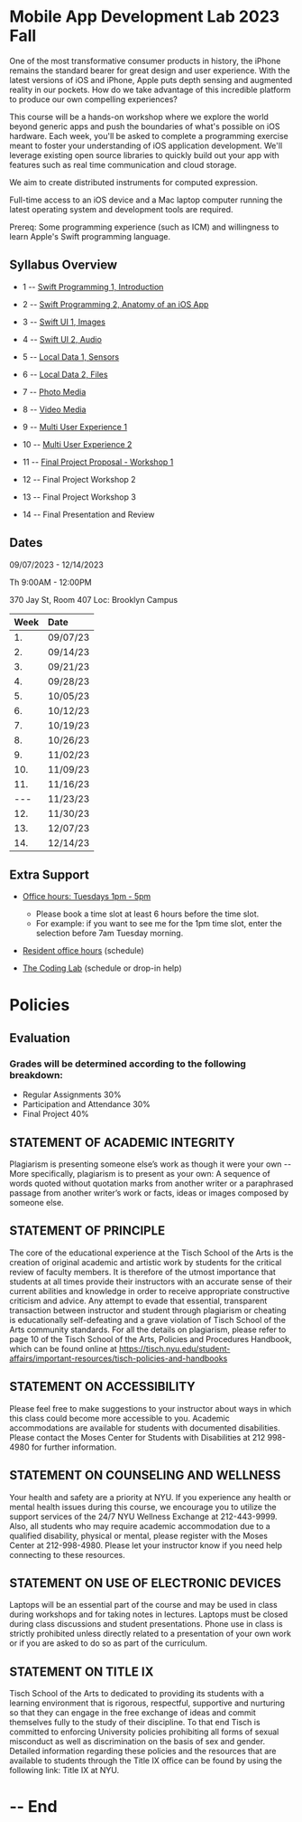 # Mobile App Development Lab 2023 Fall

One of the most transformative consumer products in history, the iPhone remains
the standard bearer for great design and user experience. With the latest
versions of iOS and iPhone, Apple puts depth sensing and augmented reality in
our pockets. How do we take advantage of this incredible platform to produce our
own compelling experiences?

This course will be a hands-on workshop where we explore the world beyond
generic apps and push the boundaries of what's possible on iOS hardware. Each
week, you'll be asked to complete a programming exercise meant to foster your
understanding of iOS application development. We'll leverage existing open source
libraries to quickly build out your app with features such as
real time communication and cloud storage.

We aim to create distributed instruments for computed expression.

Full-time access to an iOS device and a Mac laptop computer
running the latest operating system and development tools are required.

Prereq:
Some programming experience (such as ICM) and willingness to learn Apple's Swift programming language.

## Syllabus Overview

- 1 -- [Swift Programming 1, Introduction](weeks/01_intro.md)

- 2 -- [Swift Programming 2, Anatomy of an iOS App](weeks/02_swift.md)

- 3 -- [Swift UI 1, Images](weeks/03_swiftui.md)

- 4 -- [Swift UI 2, Audio](weeks/04_swiftui.md)

- 5 -- [Local Data 1, Sensors](weeks/05_data.md)

- 6 -- [Local Data 2, Files](weeks/06_data.md)

- 7 -- [Photo Media](weeks/07_photo.md)

- 8 -- [Video Media](weeks/08_video.md)

- 9 -- [Multi User Experience 1](weeks/09_multi.md)

- 10 -- [Multi User Experience 2](weeks/10_multi.md)

- 11 -- [Final Project Proposal - Workshop 1](weeks/11_proposal.md)

- 12 -- Final Project Workshop 2

- 13 -- Final Project Workshop 3

- 14 -- Final Presentation and Review

## Dates

09/07/2023 - 12/14/2023

Th 9:00AM - 12:00PM

370 Jay St, Room 407 Loc: Brooklyn Campus

| Week | Date     |
| :--- | :------- |
| 1.   | 09/07/23 |
| 2.   | 09/14/23 |
| 3.   | 09/21/23 |
| 4.   | 09/28/23 |
| 5.   | 10/05/23 |
| 6.   | 10/12/23 |
| 7.   | 10/19/23 |
| 8.   | 10/26/23 |
| 9.   | 11/02/23 |
| 10.  | 11/09/23 |
| 11.  | 11/16/23 |
| ---  | 11/23/23 |
| 12.  | 11/30/23 |
| 13.  | 12/07/23 |
| 14.  | 12/14/23 |

## Extra Support

- [Office hours: Tuesdays 1pm - 5pm](https://calendar.google.com/calendar/u/0/selfsched?sstoken=UUdFT1BmNTVfLW5BfGRlZmF1bHR8YmZmMzM3NDFjYjFmMGE4NDI1YTFlNWEzNGQwMGY3NTk)

  - Please book a time slot at least 6 hours before the time slot.
  - For example: if you want to see me for the 1pm time slot, enter the selection before 7am Tuesday morning.

- [Resident office hours](https://itp.nyu.edu/help/office-hours/) (schedule)
- [The Coding Lab](https://codinglab.itp.io/) (schedule or drop-in help)

# Policies

## Evaluation

### Grades will be determined according to the following breakdown:

- Regular Assignments 30%
- Participation and Attendance 30%
- Final Project 40%

## STATEMENT OF ACADEMIC INTEGRITY

Plagiarism is presenting someone else’s work as though it were your own -- More specifically, plagiarism is to present as your own: A sequence of words quoted without quotation marks from another writer or a paraphrased passage from another writer’s work or facts, ideas or images composed by someone else.

## STATEMENT OF PRINCIPLE

The core of the educational experience at the Tisch School of the Arts is the creation of original academic and artistic work by students for the critical review of faculty members. It is therefore of the utmost importance that students at all times provide their instructors with an accurate sense of their current abilities and knowledge in order to receive appropriate constructive criticism and advice. Any attempt to evade that essential, transparent transaction between instructor and student through plagiarism or cheating is educationally self-defeating and a grave violation of Tisch School of the Arts community standards. For all the details on plagiarism, please refer to page 10 of the Tisch School of the Arts, Policies and Procedures Handbook, which can be found online at https://tisch.nyu.edu/student-affairs/important-resources/tisch-policies-and-handbooks

## STATEMENT ON ACCESSIBILITY

Please feel free to make suggestions to your instructor about ways in which this class could become more accessible to you. Academic accommodations are available for students with documented disabilities. Please contact the Moses Center for Students with Disabilities at 212 998-4980 for further information.

## STATEMENT ON COUNSELING AND WELLNESS

Your health and safety are a priority at NYU. If you experience any health or mental health issues during this course, we encourage you to utilize the support services of the 24/7 NYU Wellness Exchange at 212-443-9999. Also, all students who may require academic accommodation due to a qualified disability, physical or mental, please register with the Moses Center at 212-998-4980. Please let your instructor know if you need help connecting to these resources.

## STATEMENT ON USE OF ELECTRONIC DEVICES

Laptops will be an essential part of the course and may be used in class during workshops and for taking notes in lectures. Laptops must be closed during class discussions and student presentations. Phone use in class is strictly prohibited unless directly related to a presentation of your own work or if you are asked to do so as part of the curriculum.

## STATEMENT ON TITLE IX

Tisch School of the Arts to dedicated to providing its students with a learning environment that is rigorous, respectful, supportive and nurturing so that they can engage in the free exchange of ideas and commit themselves fully to the study of their discipline. To that end Tisch is committed to enforcing University policies prohibiting all forms of sexual misconduct as well as discrimination on the basis of sex and gender. Detailed information regarding these policies and the resources that are available to students through the Title IX office can be found by using the following link: Title IX at NYU.

# -- End
